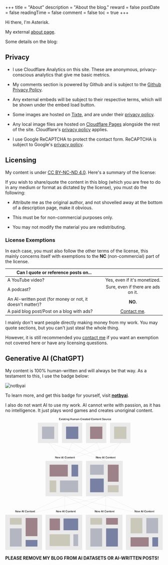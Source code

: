 +++
title = "About"
description = "About the blog."
reward = false
postDate = false
readingTime = false
comment = false
toc = true
+++

Hi there, I'm Asterisk.

My external [about page](https://asterisk.shinken.studio/#about).

Some details on the blog:

## Privacy

- I use Cloudflare Analytics on this site. These are anonymous, privacy-conscious analytics that give me basic metrics.

- My comments section is powered by Github and is subject to the [Github Privacy Policy](https://docs.github.com/en/site-policy/privacy-policies/github-privacy-statement).

- Any external embeds will be subject to their respective terms, which will be shown under the embed load button.

- Some images are hosted on [Tixte](https://tixte.com), and are under their [privacy policy](https://tixte.com/legal/privacy).

- Any local image files are hosted on [Cloudflare Pages](https://pages.cloudflare.com) alongside the rest of the site. Cloudflare's [privacy policy](https://www.cloudflare.com/privacypolicy/) applies.

- I use Google ReCAPTCHA to protect the contact form. ReCAPTCHA is subject to Google's [privacy policy](https://policies.google.com/privacy?hl=en).

## Licensing

My content is under [CC BY-NC-ND 4.0](https://creativecommons.org/licenses/by-nc-nd/4.0/deed.en). Here's a summary of the license:

If you wish to share/quote the content in this blog (which you are free to do in any medium or format as dictated by the license), you must do the following:

- Attribute me as the original author, and not shovelled away at the bottom of a description page, make it obvious.

- This must be for non-commercial purposes only.

- You may not modify the material you are redistributing.

### License Exemptions

In each case, you must also follow the other terms of the license, this mainly concerns itself with exemptions to the **NC** (non-commercial) part of the license.

| Can I quote or reference posts on...      |  |
| ----------- | :-----------: |
| A YouTube video?     |    Yes, even if it's monetized.    |
| A podcast?   | Sure, even if there are ads on it.        |
| An AI-written post (for money or not, it doesn't matter)? | **NO.** |
| A paid blog post/Post on a blog with ads? | [Contact me](/contact). |

I mainly don't want people directly making money from my work. You may quote sections, but you can't just steal the whole thing.

However, it is still recommended you [contact me](/contact) if you want an exemption not covered here or have any licensing questions.


## Generative AI (ChatGPT)

My content is 100% human-written and will always be that way. As a testament to this, I use the badge below:

![notbyai](https://asterisk.is-from.space/r/human.png)

To learn more, and get this badge for yourself, visit [**notbyai**](https://notbyai.fyi/#not-by-ai-mission).

I also do not want AI to use my work. AI cannot write with passion, as it has no intelligence. It just plays word games and creates unoriginal content.

![ai-chart](ai-generates-content-using-human-content-white.png "See the problem here? (Credit: notbyai)")

**PLEASE REMOVE MY BLOG FROM AI DATASETS OR AI-WRITTEN POSTS!**

